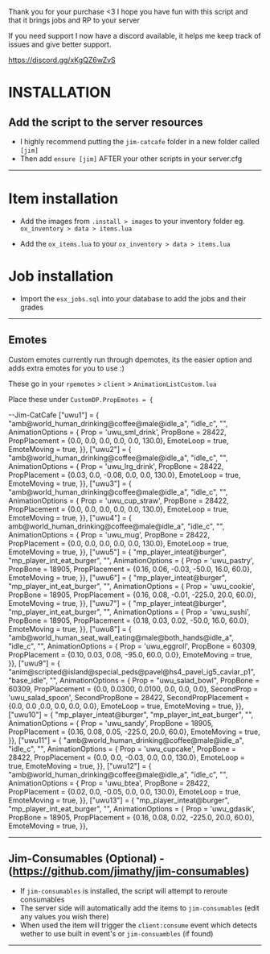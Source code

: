 Thank you for your purchase <3 I hope you have fun with this script and that it brings jobs and RP to your server

If you need support I now have a discord available, it helps me keep track of issues and give better support.

https://discord.gg/xKgQZ6wZvS


# INSTALLATION

## Add the script to the server resources
- I highly recommend putting the `jim-catcafe` folder in a new folder called `[jim]`
- Then add `ensure [jim]` AFTER your other scripts in your server.cfg

---
# Item installation
- Add the images from `.install > images` to your inventory folder eg. `ox_inventory > data > items.lua`

- Add the `ox_items.lua` to your `ox_inventory > data > items.lua`

# Job installation

- Import the `esx_jobs.sql` into your database to add the jobs and their grades

--------------------------------------------------------------------------------------------------

## Emotes

Custom emotes currently run through dpemotes, its the easier option and adds extra emotes for you to use :)

These go in your `rpemotes` > `client` > `AnimationListCustom.lua`

Place these under `CustomDP.PropEmotes = {`

--Jim-CatCafe
["uwu1"] = {
	"amb@world_human_drinking@coffee@male@idle_a", "idle_c", "", AnimationOptions =
	{ Prop = 'uwu_sml_drink', PropBone = 28422, PropPlacement = {0.0, 0.0, 0.0, 0.0, 0.0, 130.0},
		EmoteLoop = true, EmoteMoving = true, }},
["uwu2"] = {
	"amb@world_human_drinking@coffee@male@idle_a", "idle_c", "", AnimationOptions =
	{ Prop = 'uwu_lrg_drink', PropBone = 28422, PropPlacement = {0.03, 0.0, -0.08, 0.0, 0.0, 130.0},
		EmoteLoop = true, EmoteMoving = true, }},
["uwu3"] = {
	"amb@world_human_drinking@coffee@male@idle_a", "idle_c", "", AnimationOptions =
	{ Prop = 'uwu_cup_straw', PropBone = 28422, PropPlacement = {0.0, 0.0, 0.0, 0.0, 0.0, 130.0},
		EmoteLoop = true, EmoteMoving = true, }},
["uwu4"] = {
	amb@world_human_drinking@coffee@male@idle_a", "idle_c", "", AnimationOptions =
	{ Prop = 'uwu_mug', PropBone = 28422, PropPlacement = {0.0, 0.0, 0.0, 0.0, 0.0, 130.0},
		EmoteLoop = true, EmoteMoving = true, }},
["uwu5"] = {
	"mp_player_inteat@burger", "mp_player_int_eat_burger", "", AnimationOptions =
	{ Prop = 'uwu_pastry', PropBone = 18905, PropPlacement = {0.16, 0.06, -0.03, -50.0, 16.0, 60.0},
		EmoteMoving = true, }},
["uwu6"] = {
	"mp_player_inteat@burger", "mp_player_int_eat_burger", "", AnimationOptions =
	{ Prop = 'uwu_cookie', PropBone = 18905, PropPlacement = {0.16, 0.08, -0.01, -225.0, 20.0, 60.0},
		EmoteMoving = true, }},
["uwu7"] = {
	"mp_player_inteat@burger", "mp_player_int_eat_burger", "", AnimationOptions =
	{ Prop = 'uwu_sushi', PropBone = 18905, PropPlacement = {0.18, 0.03, 0.02, -50.0, 16.0, 60.0},
		EmoteMoving = true, }},
["uwu8"] = {
	"amb@world_human_seat_wall_eating@male@both_hands@idle_a", "idle_c", "", AnimationOptions =
	{ Prop = 'uwu_eggroll', PropBone = 60309, PropPlacement = {0.10, 0.03, 0.08, -95.0, 60.0, 0.0},
		EmoteMoving = true, }},
["uwu9"] = {
	"anim@scripted@island@special_peds@pavel@hs4_pavel_ig5_caviar_p1", "base_idle", "", AnimationOptions =
	{ Prop = "uwu_salad_bowl", PropBone = 60309, PropPlacement = {0.0, 0.0300, 0.0100, 0.0, 0.0, 0.0},
		SecondProp = 'uwu_salad_spoon', SecondPropBone = 28422, SecondPropPlacement = {0.0, 0.0 ,0.0, 0.0, 0.0, 0.0},
		EmoteLoop = true, EmoteMoving = true, }},
["uwu10"] = {
	"mp_player_inteat@burger", "mp_player_int_eat_burger", "", AnimationOptions =
	{ Prop = 'uwu_sandy', PropBone = 18905, PropPlacement = {0.16, 0.08, 0.05, -225.0, 20.0, 60.0},
		EmoteMoving = true, }},
["uwu11"] = {
	"amb@world_human_drinking@coffee@male@idle_a", "idle_c", "", AnimationOptions =
	{ Prop = 'uwu_cupcake', PropBone = 28422, PropPlacement = {0.0, 0.0, -0.03, 0.0, 0.0, 130.0},
		EmoteLoop = true, EmoteMoving = true, }},
["uwu12"] = {
	"amb@world_human_drinking@coffee@male@idle_a", "idle_c", "", AnimationOptions =
	{ Prop = 'uwu_btea', PropBone = 28422, PropPlacement = {0.02, 0.0, -0.05, 0.0, 0.0, 130.0},
		EmoteLoop = true, EmoteMoving = true, }},
["uwu13"] = {
	"mp_player_inteat@burger", "mp_player_int_eat_burger", "", AnimationOptions =
	{ Prop = 'uwu_gdasik', PropBone = 18905, PropPlacement = {0.16, 0.08, 0.02, -225.0, 20.0, 60.0},
		EmoteMoving = true, }},

--------------------------------------------------------------------------------------------------

## Jim-Consumables (Optional) - (https://github.com/jimathy/jim-consumables)
- If `jim-consumables` is installed, the script will attempt to reroute consumables
- The server side will automatically add the items to `jim-consumables` (edit any values you wish there)
- When used the item will trigger the `client:consume` event which detects wether to use built in event's or `jim-consuambles` (if found)

--------------------------------------------------------------------------------------------------